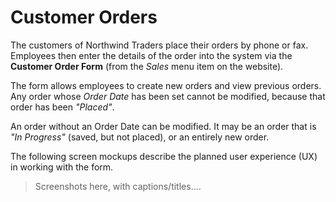 # Customer Orders

The customers of Northwind Traders place their orders by phone or fax. Employees then enter the details of the order into the system via the **Customer Order Form** (from the *Sales* menu item on the website).

The form allows employees to create new orders and view previous orders. Any order whose *Order Date* has been set cannot be modified, because that order has been *"Placed"*.

An order without an Order Date can be modified. It may be an order that is *"In Progress"* (saved, but not placed), or an entirely new order.

The following screen mockups describe the planned user experience (UX) in working with the form.

> Screenshots here, with captions/titles....

